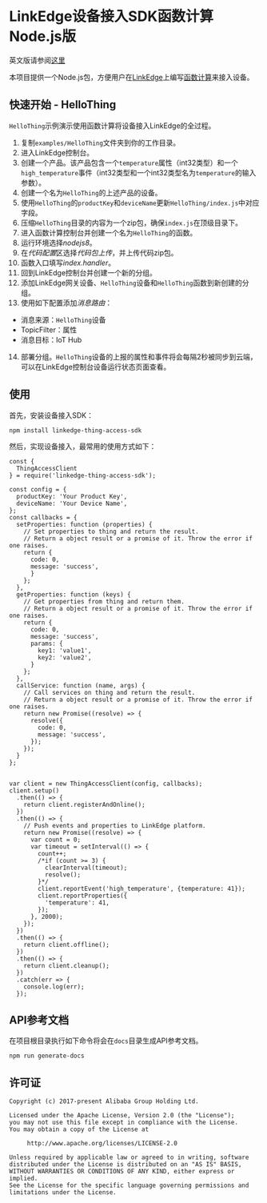 # LinkEdge设备接入SDK函数计算Node.js版
英文版请参阅[这里](README.md)

本项目提供一个Node.js包，方便用户在[LinkEdge](https://iot.aliyun.com/products/linkedge?spm=a2c56.193971.1020487.5.666025c8LPHl1r)上编写[函数计算](https://www.aliyun.com/product/fc?spm=5176.8142029.388261.292.e9396d3eVdDQfj)来接入设备。

## 快速开始 - HelloThing
`HelloThing`示例演示使用函数计算将设备接入LinkEdge的全过程。
1. 复制`examples/HelloThing`文件夹到你的工作目录。
2. 进入LinkEdge控制台。
3. 创建一个产品。该产品包含一个`temperature`属性（int32类型）和一个`high_temperature`事件（int32类型和一个int32类型名为`temperature`的输入参数）。
4. 创建一个名为`HelloThing`的上述产品的设备。
5. 使用`HelloThing`的`productKey`和`deviceName`更新`HelloThing/index.js`中对应字段。
6. 压缩`HelloThing`目录的内容为一个zip包，确保`index.js`在顶级目录下。
7. 进入函数计算控制台并创建一个名为`HelloThing`的函数。
8. 运行环境选择*nodejs8*。
9. 在*代码配置*区选择*代码包上传*，并上传代码zip包。
10. 函数入口填写*index.handler*。
11. 回到LinkEdge控制台并创建一个新的分组。
12. 添加LinkEdge网关设备、`HelloThing`设备和`HelloThing`函数到新创建的分组。
13. 使用如下配置添加*消息路由*：
  * 消息来源：`HelloThing`设备
  * TopicFilter：属性
  * 消息目标：IoT Hub
14. 部署分组。`HelloThing`设备的上报的属性和事件将会每隔2秒被同步到云端，可以在LinkEdge控制台设备运行状态页面查看。

## 使用
首先，安装设备接入SDK：
```
npm install linkedge-thing-access-sdk
```

然后，实现设备接入，最常用的使用方式如下：
```
const {
  ThingAccessClient
} = require('linkedge-thing-access-sdk');

const config = {
  productKey: 'Your Product Key',
  deviceName: 'Your Device Name',
};
const callbacks = {
  setProperties: function (properties) {
    // Set properties to thing and return the result.
    // Return a object result or a promise of it. Throw the error if one raises.
    return {
      code: 0,
      message: 'success',
      }
    };
  },
  getProperties: function (keys) {
    // Get properties from thing and return them.
    // Return a object result or a promise of it. Throw the error if one raises.
    return {
      code: 0,
      message: 'success',
      params: {
        key1: 'value1',
        key2: 'value2',
      }
    };
  },
  callService: function (name, args) {
    // Call services on thing and return the result.
    // Return a object result or a promise of it. Throw the error if one raises.
    return new Promise((resolve) => {
      resolve({
        code: 0,
        message: 'success',
      });
    });
  }
};


var client = new ThingAccessClient(config, callbacks);
client.setup()
  .then(() => {
    return client.registerAndOnline();
  })
  .then(() => {
    // Push events and properties to LinkEdge platform.
    return new Promise((resolve) => {
      var count = 0;
      var timeout = setInterval(() => {
        count++;
        /*if (count >= 3) {
          clearInterval(timeout);
          resolve();
        }*/
        client.reportEvent('high_temperature', {temperature: 41});
        client.reportProperties({
          'temperature': 41,
        });
      }, 2000);
    });
  })
  .then(() => {
    return client.offline();
  })
  .then(() => {
    return client.cleanup();
  })
  .catch(err => {
    console.log(err);
  });
```

## API参考文档
在项目根目录执行如下命令将会在`docs`目录生成API参考文档。
```
npm run generate-docs
```

## 许可证
```
Copyright (c) 2017-present Alibaba Group Holding Ltd.

Licensed under the Apache License, Version 2.0 (the "License");
you may not use this file except in compliance with the License.
You may obtain a copy of the License at

     http://www.apache.org/licenses/LICENSE-2.0

Unless required by applicable law or agreed to in writing, software
distributed under the License is distributed on an "AS IS" BASIS,
WITHOUT WARRANTIES OR CONDITIONS OF ANY KIND, either express or implied.
See the License for the specific language governing permissions and
limitations under the License.
```
